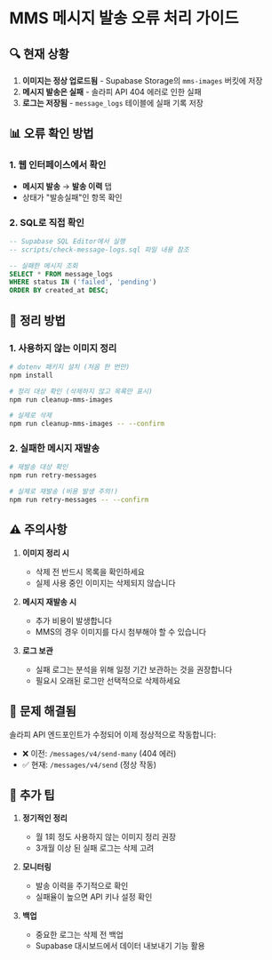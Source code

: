 # MMS 메시지 발송 오류 처리 가이드

## 🔍 현재 상황

1. **이미지는 정상 업로드됨** - Supabase Storage의 `mms-images` 버킷에 저장
2. **메시지 발송은 실패** - 솔라피 API 404 에러로 인한 실패
3. **로그는 저장됨** - `message_logs` 테이블에 실패 기록 저장

## 📊 오류 확인 방법

### 1. 웹 인터페이스에서 확인
- **메시지 발송** → **발송 이력** 탭
- 상태가 "발송실패"인 항목 확인

### 2. SQL로 직접 확인
```sql
-- Supabase SQL Editor에서 실행
-- scripts/check-message-logs.sql 파일 내용 참조

-- 실패한 메시지 조회
SELECT * FROM message_logs 
WHERE status IN ('failed', 'pending')
ORDER BY created_at DESC;
```

## 🧹 정리 방법

### 1. 사용하지 않는 이미지 정리

```bash
# dotenv 패키지 설치 (처음 한 번만)
npm install

# 정리 대상 확인 (삭제하지 않고 목록만 표시)
npm run cleanup-mms-images

# 실제로 삭제
npm run cleanup-mms-images -- --confirm
```

### 2. 실패한 메시지 재발송

```bash
# 재발송 대상 확인
npm run retry-messages

# 실제로 재발송 (비용 발생 주의!)
npm run retry-messages -- --confirm
```

## ⚠️ 주의사항

1. **이미지 정리 시**
   - 삭제 전 반드시 목록을 확인하세요
   - 실제 사용 중인 이미지는 삭제되지 않습니다

2. **메시지 재발송 시**
   - 추가 비용이 발생합니다
   - MMS의 경우 이미지를 다시 첨부해야 할 수 있습니다

3. **로그 보관**
   - 실패 로그는 분석을 위해 일정 기간 보관하는 것을 권장합니다
   - 필요시 오래된 로그만 선택적으로 삭제하세요

## 🔧 문제 해결됨

솔라피 API 엔드포인트가 수정되어 이제 정상적으로 작동합니다:
- ❌ 이전: `/messages/v4/send-many` (404 에러)
- ✅ 현재: `/messages/v4/send` (정상 작동)

## 📝 추가 팁

1. **정기적인 정리**
   - 월 1회 정도 사용하지 않는 이미지 정리 권장
   - 3개월 이상 된 실패 로그는 삭제 고려

2. **모니터링**
   - 발송 이력을 주기적으로 확인
   - 실패율이 높으면 API 키나 설정 확인

3. **백업**
   - 중요한 로그는 삭제 전 백업
   - Supabase 대시보드에서 데이터 내보내기 기능 활용
